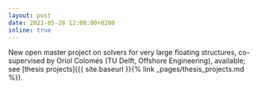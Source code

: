 ```yaml
---
layout: post
date: 2021-05-28 12:00:00+0200
inline: true
---
```


New open master project on solvers for very large floating structures, co-supervised by Oriol Colomés (TU Delft, Offshore Engineering), available; see [thesis projects]({{ site.baseurl }}{% link _pages/thesis_projects.md %}).
